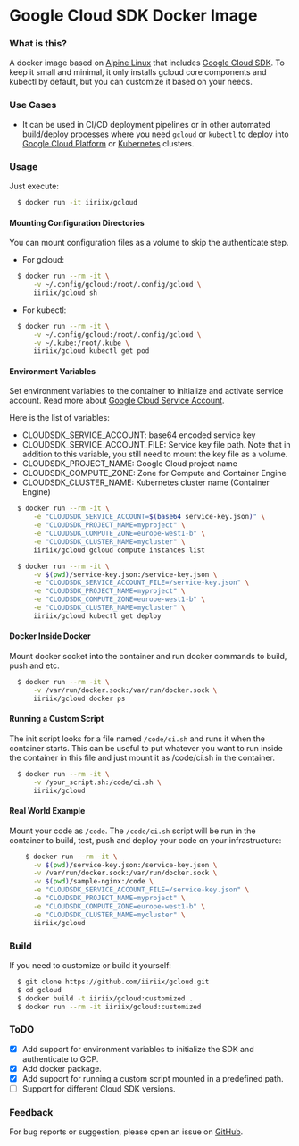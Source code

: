 Google Cloud SDK Docker Image
=======

### What is this?
A docker image based on [Alpine Linux](https://alpinelinux.org/) that includes [Google Cloud SDK](https://cloud.google.com/sdk/). To keep it small and minimal, it only installs gcloud core components and kubectl by default, but you can customize it based on your needs.

### Use Cases
* It can be used in CI/CD deployment pipelines or in other automated build/deploy processes where you need `gcloud` or `kubectl` to deploy into [Google Cloud Platform](https://cloud.google.com/) or [Kubernetes](https://kubernetes.io/) clusters.

### Usage
Just execute:
```bash
  $ docker run -it iiriix/gcloud
```

#### Mounting Configuration Directories
You can mount configuration files as a volume to skip the authenticate step.

* For gcloud:

```bash
  $ docker run --rm -it \
      -v ~/.config/gcloud:/root/.config/gcloud \
      iiriix/gcloud sh
```

* For kubectl:

```bash
  $ docker run --rm -it \
      -v ~/.config/gcloud:/root/.config/gcloud \
      -v ~/.kube:/root/.kube \
      iiriix/gcloud kubectl get pod
```

#### Environment Variables
Set environment variables to the container to initialize and activate service account. Read more about [Google Cloud Service Account](https://cloud.google.com/storage/docs/authentication?hl=en#service_accounts).

Here is the list of variables:

* CLOUDSDK_SERVICE_ACCOUNT: base64 encoded service key
* CLOUDSDK_SERVICE_ACCOUNT_FILE: Service key file path. Note that in addition to this variable, you still need to mount the key file as a volume.
* CLOUDSDK_PROJECT_NAME: Google Cloud project name
* CLOUDSDK_COMPUTE_ZONE: Zone for Compute and Container Engine
* CLOUDSDK_CLUSTER_NAME: Kubernetes cluster name (Container Engine)

```bash
  $ docker run --rm -it \
      -e "CLOUDSDK_SERVICE_ACCOUNT=$(base64 service-key.json)" \
      -e "CLOUDSDK_PROJECT_NAME=myproject" \
      -e "CLOUDSDK_COMPUTE_ZONE=europe-west1-b" \
      -e "CLOUDSDK_CLUSTER_NAME=mycluster" \
      iiriix/gcloud gcloud compute instances list
```

```bash
  $ docker run --rm -it \
      -v $(pwd)/service-key.json:/service-key.json \
      -e "CLOUDSDK_SERVICE_ACCOUNT_FILE=/service-key.json" \
      -e "CLOUDSDK_PROJECT_NAME=myproject" \
      -e "CLOUDSDK_COMPUTE_ZONE=europe-west1-b" \
      -e "CLOUDSDK_CLUSTER_NAME=mycluster" \
      iiriix/gcloud kubectl get deploy
```

#### Docker Inside Docker
Mount docker socket into the container and run docker commands to build, push and etc.

```bash
  $ docker run --rm -it \
      -v /var/run/docker.sock:/var/run/docker.sock \
      iiriix/gcloud docker ps
```

#### Running a Custom Script
The init script looks for a file named `/code/ci.sh` and runs it when the container starts. This can be useful to put whatever you want to run inside the container in this file and just mount it as /code/ci.sh in the container.

```bash
  $ docker run --rm -it \
      -v /your_script.sh:/code/ci.sh \
      iiriix/gcloud
```

#### Real World Example
Mount your code as `/code`. The `/code/ci.sh` script will be run in the container to build, test, push and deploy your code on your infrastructure:

```bash
	$ docker run --rm -it \
      -v $(pwd)/service-key.json:/service-key.json \
      -v /var/run/docker.sock:/var/run/docker.sock \
      -v $(pwd)/sample-nginx:/code \
      -e "CLOUDSDK_SERVICE_ACCOUNT_FILE=/service-key.json" \
      -e "CLOUDSDK_PROJECT_NAME=myproject" \
      -e "CLOUDSDK_COMPUTE_ZONE=europe-west1-b" \
      -e "CLOUDSDK_CLUSTER_NAME=mycluster" \
      iiriix/gcloud
```

### Build
If you need to customize or build it yourself:
```bash
  $ git clone https://github.com/iiriix/gcloud.git
  $ cd gcloud
  $ docker build -t iiriix/gcloud:customized .
  $ docker run --rm -it iiriix/gcloud:customized
```

### ToDO
- [x] Add support for environment variables to initialize the SDK and authenticate to GCP.
- [x] Add docker package.
- [x] Add support for running a custom script mounted in a predefined path.
- [ ] Support for different Cloud SDK versions.

### Feedback
For bug reports or suggestion, please open an issue on [GitHub](https://github.com/iiriix/gcloud/issues).
